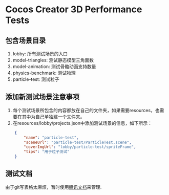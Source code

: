 # Cocos Creator 3D Performance Tests

## 包含场景目录
1. lobby: 所有测试场景的入口
2. model-triangles: 测试静态模型三角面数
3. model-animation: 测试骨骼动画支持数量
4. physics-benchmark: 测试物理
5. particle-test: 测试粒子

## 添加新测试场景注意事项
1. 每个测试场景所包含的内容都放在自己的文件夹，如果需要resources，也需要在其中为自己单独建一个文件夹。
2. 在resources/lobby/projects.json中添加测试场景的信息，如下所示：
```json
    {
        "name": "particle-test",
        "sceneUrl": "particle-test/ParticleTest.scene",
        "coverImgUrl": "lobby/particle-test/spriteFrame",
        "tips": "用于粒子测试"
    }
```

## 测试文档
由于git写表格太麻烦，暂时使用[腾讯文档](https://docs.qq.com/sheet/DWUpZd3p1cE9qT1dX?tab=epfns7)来管理.
